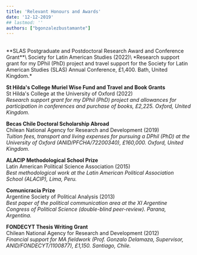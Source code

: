 ```yaml
---
title: 'Relevant Honours and Awards'
date: '12-12-2019'
## lastmod: ''
authors: ["bgonzalezbustamante"]
---
```


<br />
**SLAS Postgraduate and Postdoctoral Research Award and Conference Grant**\
Society for Latin American Studies (2022)\
*Research support grant for my DPhil (PhD) project and travel support for the Society for Latin American Studies (SLAS) Annual Conference, £1,400. Bath, United Kingdom.*

**St Hilda's College Muriel Wise Fund and Travel and Book Grants**\
St Hilda's College at the University of Oxford (2022)\
*Research support grant for my DPhil (PhD) project and allowances for participation in conferences and purchase of books, £2,225. Oxford, United Kingdom.*

**Becas Chile Doctoral Scholarship Abroad**\
Chilean National Agency for Research and Development (2019)\
*Tuition fees, transport and living expenses for pursuing a DPhil (PhD) at the University of Oxford (ANID/PFCHA/72200340), £160,000. Oxford, United Kingdom.*

**ALACIP Methodological School Prize**\
Latin American Political Science Association (2015)\
*Best methodological work at the Latin American Political Association School (ALACIP), Lima, Peru.*

**Comunicracia Prize**\
Argentine Society of Political Analysis (2013)\
*Best paper of the political communication area at the XI Argentine Congress of Political Science (double-blind peer-review). Parana, Argentina.*

**FONDECYT Thesis Writing Grant**\
Chilean National Agency for Research and Development (2012)\
*Financial support for MA fieldwork (Prof. Gonzalo Delamaza, Supervisor, ANID/FONDECYT/1100877), £1,150. Santiago, Chile.*
